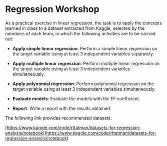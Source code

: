 # Regression Workshop

As a practical exercise in linear regression, the task is to apply the concepts learned in class to a dataset extracted from Kaggle, selected by the members of each team, in which the following activities are to be carried out:

- **Apply simple linear regression**: Perform a simple linear regression on the target variable using at least 3 independent variables separately.
  
- **Apply multiple linear regression**: Perform multiple linear regression on the target variable using at least 3 independent variables simultaneously.

- **Apply polynomial regression**: Perform polynomial regression on the target variable using at least 3 independent variables simultaneously.

- **Evaluate models**: Evaluate the models with the R² coefficient.

- **Report**: Write a report with the results obtained.

The following link provides recommended datasets:

[https://www.kaggle.com/code/rttatman/datasets-for-regression-analysis/notebook](https://www.kaggle.com/code/rttatman/datasets-for-regression-analysis/notebook)
